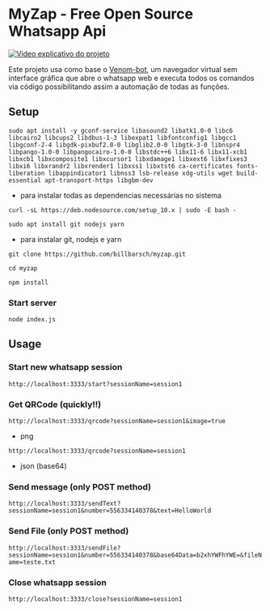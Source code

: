# MyZap - Free Open Source Whatsapp Api

[![Video explicativo do projeto](https://img.youtube.com/vi/blOpjAS1Fik/0.jpg)](https://www.youtube.com/watch?v=blOpjAS1Fik)

Este projeto usa como base o [Venom-bot](https://github.com/orkestral/venom), um navegador virtual sem interface gráfica que abre o whatsapp web e executa todos os comandos via código possibilitando assim a automação de todas as funções.

## Setup

`sudo apt install -y gconf-service libasound2 libatk1.0-0 libc6 libcairo2 libcups2 libdbus-1-3 libexpat1 libfontconfig1 libgcc1 libgconf-2-4 libgdk-pixbuf2.0-0 libglib2.0-0 libgtk-3-0 libnspr4 libpango-1.0-0 libpangocairo-1.0-0 libstdc++6 libx11-6 libx11-xcb1 libxcb1 libxcomposite1 libxcursor1 libxdamage1 libxext6 libxfixes3 libxi6 libxrandr2 libxrender1 libxss1 libxtst6 ca-certificates fonts-liberation libappindicator1 libnss3 lsb-release xdg-utils wget build-essential apt-transport-https libgbm-dev`
- para instalar todas as dependencias necessárias no sistema

`curl -sL https://deb.nodesource.com/setup_10.x | sudo -E bash -`

`sudo apt install git nodejs yarn`
- para instalar git, nodejs e yarn

`git clone https://github.com/billbarsch/myzap.git`

`cd myzap`

`npm install`

### Start server

`node index.js`

## Usage

### Start new whatsapp session

`http://localhost:3333/start?sessionName=session1`

### Get QRCode (quickly!!)

`http://localhost:3333/qrcode?sessionName=session1&image=true`
- png

`http://localhost:3333/qrcode?sessionName=session1`
- json (base64)

### Send message (only POST method)
`http://localhost:3333/sendText?sessionName=session1&number=556334140378&text=HelloWorld`

### Send File (only POST method)
`http://localhost:3333/sendFile?sessionName=session1&number=556334140378&base64Data=b2xhYWFhYWE=&fileName=teste.txt`

### Close whatsapp session

`http://localhost:3333/close?sessionName=session1`
